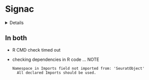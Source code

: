 # Signac

<details>

* Version: 1.1.1
* GitHub: https://github.com/timoast/signac
* Source code: https://github.com/cran/Signac
* Date/Publication: 2021-02-03 23:50:09 UTC
* Number of recursive dependencies: 241

Run `revdep_details(, "Signac")` for more info

</details>

## In both

*   R CMD check timed out
    

*   checking dependencies in R code ... NOTE
    ```
    Namespace in Imports field not imported from: 'SeuratObject'
      All declared Imports should be used.
    ```

